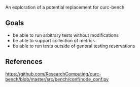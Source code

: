 An exploration of a potential replacement for curc-bench


## Goals

- be able to run arbitrary tests without modifications
- be able to support collection of metrics
- be able to run tests outside of general testing reservations


## References

https://github.com/ResearchComputing/curc-bench/blob/master/src/bench/conf/node_conf.py
